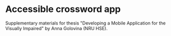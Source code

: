# Accessible crossword app

Supplementary materials for thesis "Developing a Mobile Application for the Visually Impaired" by Anna Golovina (NRU HSE).
